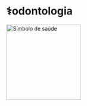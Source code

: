   # ⚕️odontologia


<img src="https://notion-emojis.s3-us-west-2.amazonaws.com/prod/svg-twitter/2695-fe0f.svg" alt="Símbolo de saúde" width="200" style="display: block; margin-left: 0;">


